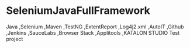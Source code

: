 # SeleniumJavaFullFramework
Java ,Selenium ,Maven ,TestNG ,ExtentReport ,Log4j2.xml ,AutoIT ,Github ,Jenkins ,SauceLabs ,Browser Stack ,Applitools ,KATALON STUDIO 
Test project
